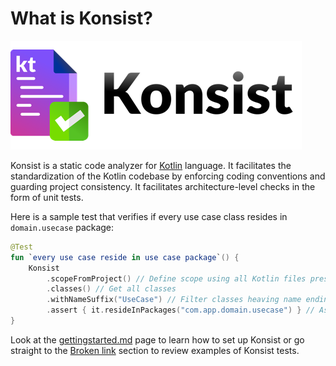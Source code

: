 # What is Konsist?

![](.gitbook/assets/konsist-logo.png)

Konsist is a static code analyzer for [Kotlin](https://kotlinlang.org/) language. It facilitates the standardization of the Kotlin codebase by enforcing coding conventions and guarding project consistency. It facilitates architecture-level checks in the form of unit tests.&#x20;

Here is a sample test that verifies if every use case class resides in `domain.usecase` package:

```kotlin
@Test
fun `every use case reside in use case package`() {
    Konsist
        .scopeFromProject() // Define scope using all Kotlin files present in the project
        .classes() // Get all classes
        .withNameSuffix("UseCase") // Filter classes heaving name ending with 'UseCase'
        .assert { it.resideInPackages("com.app.domain.usecase") } // Assert class has com.app.domain.usecase package
}
```

Look at the [gettingstarted.md](getting-started/gettingstarted.md "mention") page to learn how to set up Konsist or go straight to the [Broken link](broken-reference "mention") section to review examples of Konsist tests.&#x20;
